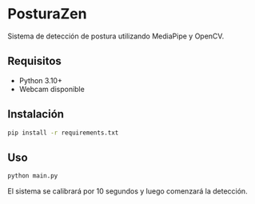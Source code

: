 # PosturaZen

Sistema de detección de postura utilizando MediaPipe y OpenCV.

## Requisitos
- Python 3.10+
- Webcam disponible

## Instalación
```bash
pip install -r requirements.txt
```

## Uso
```bash
python main.py
```
El sistema se calibrará por 10 segundos y luego comenzará la detección.

